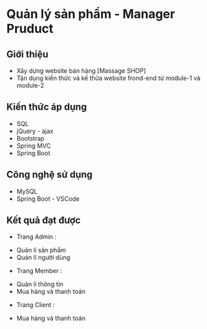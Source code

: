 # Quản lý sản phẩm - Manager Pruduct

## Giới thiệu

- Xây dựng website bán hàng [Massage SHOP]
- Tận dụng kiến thức và kế thừa website frond-end từ module-1 và module-2 

## Kiến thức áp dụng 
- SQL 
- jQuery - ajax
- Bootstrap
- Spring MVC
- Spring Boot

## Công nghệ sử dụng
- MySQL
- Spring Boot - VSCode
## Kết quả đạt được
- Trang Admin :
+ Quản lí sản phẩm
+ Quản lí người dùng

- Trang Member :
+ Quản lí thông tin
+ Mua hàng và thanh toán

- Trang Client : 
+ Mua hàng và thanh toán
